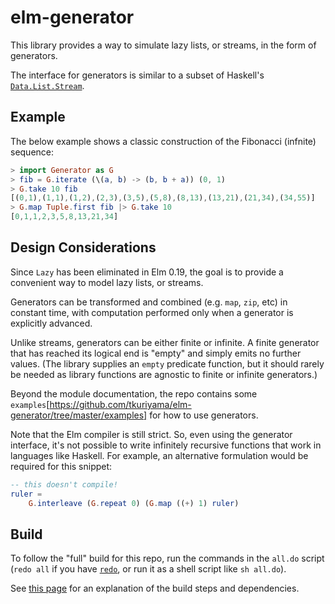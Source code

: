 
# elm-generator

This library provides a way to simulate lazy lists, or streams, in the form of generators.

The interface for generators is similar to a subset of Haskell's [`Data.List.Stream`](https://hackage.haskell.org/package/stream-fusion-0.1.2.5/docs/Data-List-Stream.html).

## Example


The below example shows a classic construction of the Fibonacci (infnite) sequence:

```elm
> import Generator as G
> fib = G.iterate (\(a, b) -> (b, b + a)) (0, 1)
> G.take 10 fib
[(0,1),(1,1),(1,2),(2,3),(3,5),(5,8),(8,13),(13,21),(21,34),(34,55)]
> G.map Tuple.first fib |> G.take 10
[0,1,1,2,3,5,8,13,21,34]
```

## Design Considerations

Since `Lazy` has been eliminated in Elm 0.19, the goal is to provide a convenient way to model lazy lists, or streams.

Generators can be transformed and combined (e.g. `map`, `zip`, etc) in constant time, with computation performed only when a generator is explicitly advanced.

Unlike streams, generators can be either finite or infinite. A finite generator that has reached its logical end is "empty" and simply emits no further values. (The library supplies an `empty` predicate function, but it should rarely be needed as library functions are agnostic to finite or infinite generators.)

Beyond the module documentation, the repo contains some `examples`[https://github.com/tkuriyama/elm-generator/tree/master/examples] for how to use generators.


Note that the Elm compiler is still strict. So, even using the generator interface, it's not possible to write infinitely recursive functions that work in languages like Haskell. For example, an alternative formulation would be required for this snippet:

```elm
-- this doesn't compile!
ruler =
    G.interleave (G.repeat 0) (G.map ((+) 1) ruler)
```

## Build

To follow the "full" build for this repo, run the commands in the `all.do` script (`redo all` if you have [`redo`](https://redo.readthedocs.io/en/latest/), or run it as a shell script like `sh all.do`).

See [this page](https://tkuriyama.github.io/general/2021/04/22/Building-Elm.html) for an explanation of the build steps and dependencies.
